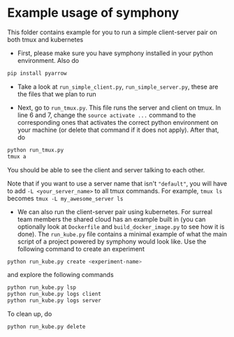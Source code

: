 # Example usage of symphony
This folder contains example for you to run a simple client-server pair on both tmux and kubernetes

* First, please make sure you have symphony installed in your python environment. Also do 
```bash
pip install pyarrow
```

* Take a look at `run_simple_client.py`, `run_simple_server.py`, these are the files that we plan to run

* Next, go to `run_tmux.py`. This file runs the server and client on tmux. In line 6 and 7, change the `source activate ...` command to the corresponding ones that activates the correct python environment on your machine (or delete that command if it does not apply). After that, do
```bash
python run_tmux.py
tmux a
```
You should be able to see the client and server talking to each other.

Note that if you want to use a server name that isn't `"default"`, you will have to add `-L <your_server_name>` to all tmux commands. For example, `tmux ls` becomes `tmux -L my_awesome_server ls`

* We can also run the client-server pair using kubernetes. For surreal team members the shared cloud has an example built in (you can optionally look at `Dockerfile` and `build_docker_image.py` to see how it is done). The `run_kube.py` file contains a minimal example of what the main script of a project powered by symphony would look like. Use the following command to create an experiment
```bash
python run_kube.py create <experiment-name>
```
and explore the following commands
```bash
python run_kube.py lsp
python run_kube.py logs client
python run_kube.py logs server
```
To clean up, do
```bash
python run_kube.py delete
```
